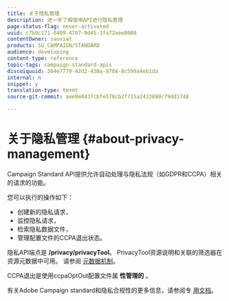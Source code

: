 ```yaml
---
title: 关于隐私管理
description: 进一步了解使用API进行隐私管理
page-status-flag: never-activated
uuid: c7b9c171-0409-4707-9d45-3fa72aee8008
contentOwner: sauviat
products: SG_CAMPAIGN/STANDARD
audience: developing
content-type: reference
topic-tags: campaign-standard-apis
discoiquuid: 304e7779-42d2-430a-9704-8c599a4eb1da
internal: n
snippet: y
translation-type: tm+mt
source-git-commit: aee0e0437cbfe578cb2f715a2433099c79dd1748

---
```



# 关于隐私管理 {#about-privacy-management}

Campaign Standard API提供允许自动处理与隐私法规（如GDPR和CCPA）相关的请求的功能。

您可以执行的操作如下：

* 创建新的隐私请求，
* 监控隐私请求，
* 检索隐私数据文件，
* 管理配置文件的CCPA退出状态。

隐私API端点是 **/privacy/privacyTool**。 PrivacyTool资源说明和关联的筛选器在资源元数据中可用。 请参阅 [元数据机制](../../api/using/metadata-mechanism.md)。

CCPA退出是使用ccpaOptOut配置文件属 **性管理的** 。

有关Adobe Campaign standard和隐私合规性的更多信息，请参阅专 [用文档](https://helpx.adobe.com/campaign/kb/acs-privacy.html)。
